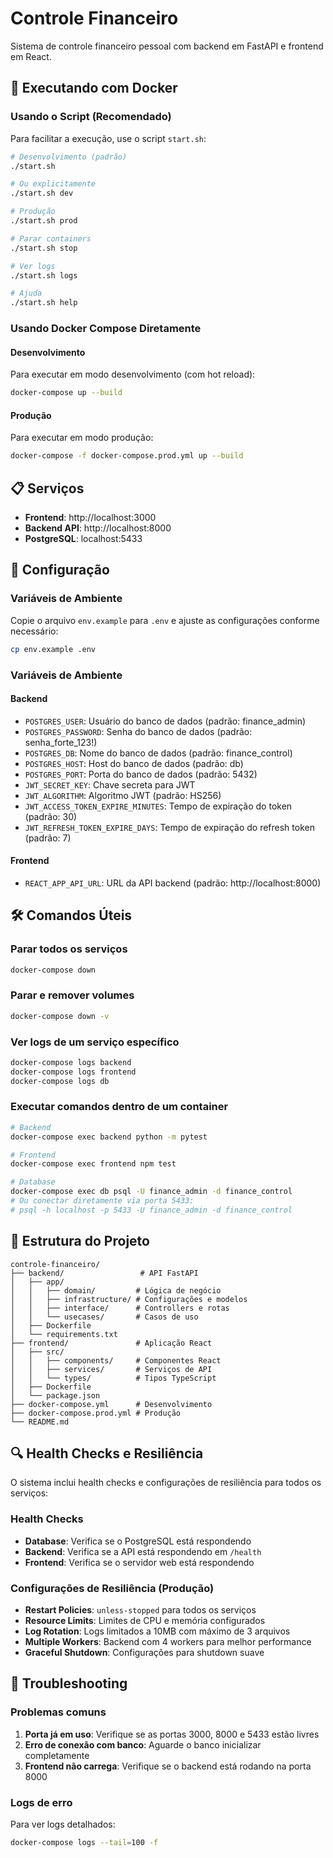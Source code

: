 # Controle Financeiro

Sistema de controle financeiro pessoal com backend em FastAPI e frontend em React.

## 🚀 Executando com Docker

### Usando o Script (Recomendado)

Para facilitar a execução, use o script `start.sh`:

```bash
# Desenvolvimento (padrão)
./start.sh

# Ou explicitamente
./start.sh dev

# Produção
./start.sh prod

# Parar containers
./start.sh stop

# Ver logs
./start.sh logs

# Ajuda
./start.sh help
```

### Usando Docker Compose Diretamente

#### Desenvolvimento

Para executar em modo desenvolvimento (com hot reload):

```bash
docker-compose up --build
```

#### Produção

Para executar em modo produção:

```bash
docker-compose -f docker-compose.prod.yml up --build
```

## 📋 Serviços

- **Frontend**: http://localhost:3000
- **Backend API**: http://localhost:8000
- **PostgreSQL**: localhost:5433

## 🔧 Configuração

### Variáveis de Ambiente

Copie o arquivo `env.example` para `.env` e ajuste as configurações conforme necessário:

```bash
cp env.example .env
```

### Variáveis de Ambiente

#### Backend
- `POSTGRES_USER`: Usuário do banco de dados (padrão: finance_admin)
- `POSTGRES_PASSWORD`: Senha do banco de dados (padrão: senha_forte_123!)
- `POSTGRES_DB`: Nome do banco de dados (padrão: finance_control)
- `POSTGRES_HOST`: Host do banco de dados (padrão: db)
- `POSTGRES_PORT`: Porta do banco de dados (padrão: 5432)
- `JWT_SECRET_KEY`: Chave secreta para JWT
- `JWT_ALGORITHM`: Algoritmo JWT (padrão: HS256)
- `JWT_ACCESS_TOKEN_EXPIRE_MINUTES`: Tempo de expiração do token (padrão: 30)
- `JWT_REFRESH_TOKEN_EXPIRE_DAYS`: Tempo de expiração do refresh token (padrão: 7)

#### Frontend
- `REACT_APP_API_URL`: URL da API backend (padrão: http://localhost:8000)

## 🛠️ Comandos Úteis

### Parar todos os serviços
```bash
docker-compose down
```

### Parar e remover volumes
```bash
docker-compose down -v
```

### Ver logs de um serviço específico
```bash
docker-compose logs backend
docker-compose logs frontend
docker-compose logs db
```

### Executar comandos dentro de um container
```bash
# Backend
docker-compose exec backend python -m pytest

# Frontend
docker-compose exec frontend npm test

# Database
docker-compose exec db psql -U finance_admin -d finance_control
# Ou conectar diretamente via porta 5433:
# psql -h localhost -p 5433 -U finance_admin -d finance_control
```

## 📁 Estrutura do Projeto

```
controle-financeiro/
├── backend/                 # API FastAPI
│   ├── app/
│   │   ├── domain/         # Lógica de negócio
│   │   ├── infrastructure/ # Configurações e modelos
│   │   ├── interface/      # Controllers e rotas
│   │   └── usecases/       # Casos de uso
│   ├── Dockerfile
│   └── requirements.txt
├── frontend/               # Aplicação React
│   ├── src/
│   │   ├── components/     # Componentes React
│   │   ├── services/       # Serviços de API
│   │   └── types/          # Tipos TypeScript
│   ├── Dockerfile
│   └── package.json
├── docker-compose.yml      # Desenvolvimento
├── docker-compose.prod.yml # Produção
└── README.md
```

## 🔍 Health Checks e Resiliência

O sistema inclui health checks e configurações de resiliência para todos os serviços:

### Health Checks
- **Database**: Verifica se o PostgreSQL está respondendo
- **Backend**: Verifica se a API está respondendo em `/health`
- **Frontend**: Verifica se o servidor web está respondendo

### Configurações de Resiliência (Produção)
- **Restart Policies**: `unless-stopped` para todos os serviços
- **Resource Limits**: Limites de CPU e memória configurados
- **Log Rotation**: Logs limitados a 10MB com máximo de 3 arquivos
- **Multiple Workers**: Backend com 4 workers para melhor performance
- **Graceful Shutdown**: Configurações para shutdown suave

## 🚨 Troubleshooting

### Problemas comuns

1. **Porta já em uso**: Verifique se as portas 3000, 8000 e 5433 estão livres
2. **Erro de conexão com banco**: Aguarde o banco inicializar completamente
3. **Frontend não carrega**: Verifique se o backend está rodando na porta 8000

### Logs de erro

Para ver logs detalhados:
```bash
docker-compose logs --tail=100 -f
``` 